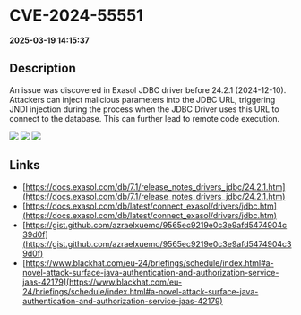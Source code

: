 # CVE-2024-55551

**2025-03-19 14:15:37**

## Description
An issue was discovered in Exasol JDBC driver before 24.2.1 (2024-12-10). Attackers can inject malicious parameters into the JDBC URL, triggering JNDI injection during the process when the JDBC Driver uses this URL to connect to the database. This can further lead to remote code execution.

![](https://img.shields.io/static/v1?label=Score&message=8.3&color=red)
![](https://img.shields.io/static/v1?label=Severity&message=HIGH&color=red)
![](https://img.shields.io/static/v1?label=CWE&message=RCE&color=green)

## Links
- [https://docs.exasol.com/db/7.1/release_notes_drivers_jdbc/24.2.1.htm](https://docs.exasol.com/db/7.1/release_notes_drivers_jdbc/24.2.1.htm)
- [https://docs.exasol.com/db/latest/connect_exasol/drivers/jdbc.htm](https://docs.exasol.com/db/latest/connect_exasol/drivers/jdbc.htm)
- [https://gist.github.com/azraelxuemo/9565ec9219e0c3e9afd5474904c39d0f](https://gist.github.com/azraelxuemo/9565ec9219e0c3e9afd5474904c39d0f)
- [https://www.blackhat.com/eu-24/briefings/schedule/index.html#a-novel-attack-surface-java-authentication-and-authorization-service-jaas-42179](https://www.blackhat.com/eu-24/briefings/schedule/index.html#a-novel-attack-surface-java-authentication-and-authorization-service-jaas-42179)
